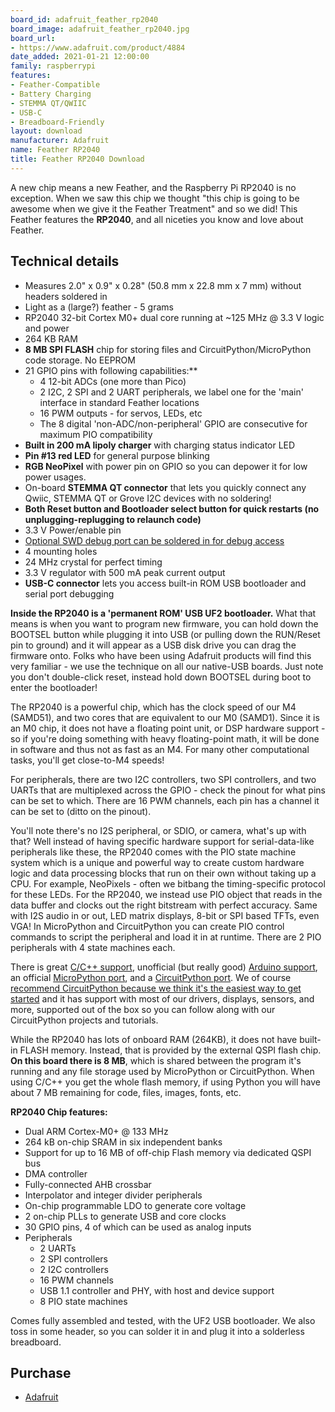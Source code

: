 ```yaml
---
board_id: adafruit_feather_rp2040
board_image: adafruit_feather_rp2040.jpg
board_url:
- https://www.adafruit.com/product/4884
date_added: 2021-01-21 12:00:00
family: raspberrypi
features:
- Feather-Compatible
- Battery Charging
- STEMMA QT/QWIIC
- USB-C
- Breadboard-Friendly
layout: download
manufacturer: Adafruit
name: Feather RP2040
title: Feather RP2040 Download
---
```


A new chip means a new Feather, and the Raspberry Pi RP2040 is no exception. When we saw this chip we thought "this chip is going to be awesome when we give it the Feather Treatment" and so we did! This Feather features the **RP2040**, and all niceties you know and love about Feather.

## Technical details

* Measures 2.0" x 0.9" x 0.28" (50.8 mm x 22.8 mm x 7 mm) without headers soldered in
* Light as a (large?) feather - 5 grams
* RP2040 32-bit Cortex M0+ dual core running at ~125 MHz @ 3.3 V logic and power
* 264 KB RAM
* **8 MB SPI FLASH** chip for storing files and CircuitPython/MicroPython code storage. No EEPROM
* 21 GPIO pins with following capabilities:**
  * 4 12-bit ADCs (one more than Pico)
  * 2 I2C, 2 SPI and 2 UART peripherals, we label one for the 'main' interface in standard Feather locations
  * 16 PWM outputs - for servos, LEDs, etc
  * The 8 digital 'non-ADC/non-peripheral' GPIO are consecutive for maximum PIO compatibility
* **Built in 200 mA lipoly charger** with charging status indicator LED
* **Pin #13 red LED** for general purpose blinking
* **RGB NeoPixel** with power pin on GPIO so you can depower it for low power usages.
* On-board **STEMMA QT connector** that lets you quickly connect any Qwiic, STEMMA QT or Grove I2C devices with no soldering!
* **Both Reset button and Bootloader select button for quick restarts (no unplugging-replugging to relaunch code)**
* 3.3 V Power/enable pin
* [Optional SWD debug port can be soldered in for debug access](https://www.adafruit.com/product/752)
* 4 mounting holes
* 24 MHz crystal for perfect timing
* 3.3 V regulator with 500 mA peak current output
* **USB-C connector** lets you access built-in ROM USB bootloader and serial port debugging

**Inside the RP2040 is a 'permanent ROM' USB UF2 bootloader.** What that means is when you want to program new firmware, you can hold down the BOOTSEL button while plugging it into USB (or pulling down the RUN/Reset pin to ground) and it will appear as a USB disk drive you can drag the firmware onto. Folks who have been using Adafruit products will find this very familiar - we use the technique on all our native-USB boards. Just note you don't double-click reset, instead hold down BOOTSEL during boot to enter the bootloader!

The RP2040 is a powerful chip, which has the clock speed of our M4 (SAMD51), and two cores that are equivalent to our M0 (SAMD1). Since it is an M0 chip, it does not have a floating point unit, or DSP hardware support - so if you're doing something with heavy floating-point math, it will be done in software and thus not as fast as an M4. For many other computational tasks, you'll get close-to-M4 speeds!

For peripherals, there are two I2C controllers, two SPI controllers, and two UARTs that are multiplexed across the GPIO - check the pinout for what pins can be set to which. There are 16 PWM channels, each pin has a channel it can be set to (ditto on the pinout).

You'll note there's no I2S peripheral, or SDIO, or camera, what's up with that? Well instead of having specific hardware support for serial-data-like peripherals like these, the RP2040 comes with the PIO state machine system which is a unique and powerful way to create custom hardware logic and data processing blocks that run on their own without taking up a CPU. For example, NeoPixels - often we bitbang the timing-specific protocol for these LEDs. For the RP2040, we instead use PIO object that reads in the data buffer and clocks out the right bitstream with perfect accuracy. Same with I2S audio in or out, LED matrix displays, 8-bit or SPI based TFTs, even VGA! In MicroPython and CircuitPython you can create PIO control commands to script the peripheral and load it in at runtime. There are 2 PIO peripherals with 4 state machines each.

There is great [C/C++ support](https://github.com/raspberrypi/pico-sdk), unofficial (but really good) [Arduino support](https://github.com/earlephilhower/arduino-pico), an official [MicroPython port](https://github.com/raspberrypi/micropython), and a [CircuitPython port](/downloads). We of course [recommend CircuitPython because we think it's the easiest way to get started](https://learn.adafruit.com/welcome-to-circuitpython) and it has support with most of our drivers, displays, sensors, and more, supported out of the box so you can follow along with our CircuitPython projects and tutorials.

While the RP2040 has lots of onboard RAM (264KB), it does not have built-in FLASH memory. Instead, that is provided by the external QSPI flash chip. **On this board there is 8 MB**, which is shared between the program it's running and any file storage used by MicroPython or CircuitPython. When using C/C++ you get the whole flash memory, if using Python you will have about 7 MB remaining for code, files, images, fonts, etc.

**RP2040 Chip features:**
* Dual ARM Cortex-M0+ @ 133 MHz
* 264 kB on-chip SRAM in six independent banks
* Support for up to 16 MB of off-chip Flash memory via dedicated QSPI bus
* DMA controller
* Fully-connected AHB crossbar
* Interpolator and integer divider peripherals
* On-chip programmable LDO to generate core voltage
* 2 on-chip PLLs to generate USB and core clocks
* 30 GPIO pins, 4 of which can be used as analog inputs
* Peripherals
  * 2 UARTs
  * 2 SPI controllers
  * 2 I2C controllers
  * 16 PWM channels
  * USB 1.1 controller and PHY, with host and device support
  * 8 PIO state machines

Comes fully assembled and tested, with the UF2 USB bootloader. We also toss in some header, so you can solder it in and plug it into a solderless breadboard.

## Purchase

* [Adafruit](https://www.adafruit.com/product/4884)
